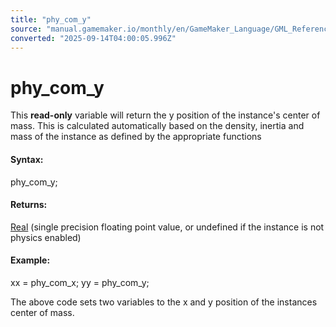 ```yaml
---
title: "phy_com_y"
source: "manual.gamemaker.io/monthly/en/GameMaker_Language/GML_Reference/Physics/Physics_Variables/phy_com_y.htm"
converted: "2025-09-14T04:00:05.996Z"
---
```


# phy\_com\_y

This **read-only** variable will return the y position of the instance's center of mass. This is calculated automatically based on the density, inertia and mass of the instance as defined by the appropriate functions

#### Syntax:

phy\_com\_y;

#### Returns:

[Real](../../../GML_Overview/Data_Types.md) (single precision floating point value, or undefined if the instance is not physics enabled)

#### Example:

xx = phy\_com\_x;
yy = phy\_com\_y;

The above code sets two variables to the x and y position of the instances center of mass.